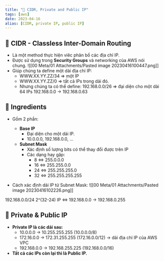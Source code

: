```yaml
---
title: "🌱 CIDR, Private and Public IP"
tags: [aws]
date: 2023-04-16
alias: [CIDR, private IP, public IP]
---
```


## 🌿 CIDR - Classless Inter-Domain Routing
- Là một method thực hiện viêc phân bổ các địa chỉ IP.
- Được sử dụng trong **Security Groups** và networking của AWS nói chung.
![[00 Meta/01 Attachments/Pasted image 20230416100447.png]]
- Giúp chúng ta define một dải địa chỉ IP:
	- WWW.XX.YY.ZZ/34 => một IP
	- WWW.XX.YY.ZZ/0 => tất cả IPs trong dải đó.
	- Nhưng chúng ta có thể define: 192.168.0.0/26 => đại diện cho một dải 64 IPs 192.168.0.0 -> 192.168.0.63

## 🌿 Ingredients
- Gồm 2 phần:
	- **Base IP**
		- Đại diện cho một dải IP.
		- 10.0.0.0, 192.168.0.0, ...
	- **Subnet Mask**
		- Xác định số lượng bits có thể thay đổi được trên IP
		- Các dạng hay gặp:
			- 8 <=> 255.0.0.0
			- 16 <=> 255.255.0.0
			- 24 <=> 255.255.255.0
			- 32 <=> 255.255.255.255

- Cách xác định dải IP từ Subnet Mask:
![[00 Meta/01 Attachments/Pasted image 20230416102226.png]]

192.168.0.0/24 2^(32-24) IP <=> 192.168.0.0 -> 192.168.0.255

## 🌿 Private & Public IP
- **Private IP là các dải sau:**
	- 10.0.0.0 -> 10.255.255.255 (10.0.0.0/8)
	- 172.16.0.0 -> 172.31.255.255 (172.16.0.0/12) -> dải địa chỉ IP của AWS VPC
	- 192.168.0.0 -> 192.168.255.225 (192.168.0.0/16)
- **Tất cả các IPs còn lại thì là Public IP.**
